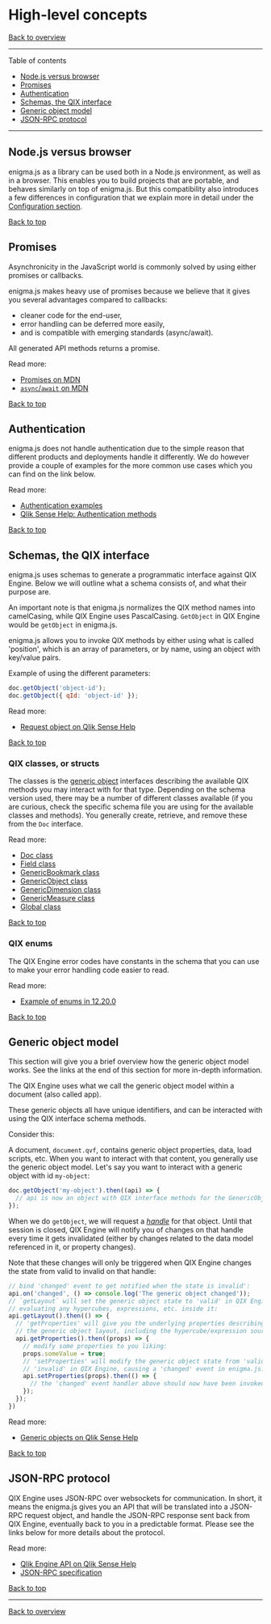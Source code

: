 # High-level concepts

[Back to overview](../README.md#readme)

---

Table of contents

- [Node.js versus browser](#nodejs-versus-browser)
- [Promises](#promises)
- [Authentication](#authentication)
- [Schemas, the QIX interface](#schemas-the-qix-interface)
- [Generic object model](#generic-object-model)
- [JSON-RPC protocol](#json-rpc-protocol)

---

## Node.js versus browser

enigma.js as a library can be used both in a Node.js environment, as well as in a browser. This enables you to build projects that are portable, and behaves similarly on top of enigma.js. But this compatibility also introduces a few differences in configuration that we explain more in detail under the [Configuration section](./api.md#configuration).

[Back to top](#high-level-concepts)

## Promises

Asynchronicity in the JavaScript world is commonly solved by using either promises or callbacks.

enigma.js makes heavy use of promises because we believe that it gives you several advantages compared to callbacks:

* cleaner code for the end-user,
* error handling can be deferred more easily,
* and is compatible with emerging standards (async/await).

All generated API methods returns a promise.

Read more:

* [Promises on MDN](https://developer.mozilla.org/en-US/docs/Web/JavaScript/Guide/Using_promises)
* [`async`/`await` on MDN](https://developer.mozilla.org/en-US/docs/Web/JavaScript/Reference/Statements/async_function)

[Back to top](#high-level-concepts)

## Authentication

enigma.js does not handle authentication due to the simple reason that different products and deployments
handle it differently. We do however provide a couple of examples for the more common use cases which you can
find on the link below.

Read more:

* [Authentication examples](../examples/authentication)
* [Qlik Sense Help: Authentication methods](http://help.qlik.com/en-US/sense/June2017/Subsystems/ManagementConsole/Content/authentication-methods.htm)
  
[Back to top](#high-level-concepts)

## Schemas, the QIX interface

enigma.js uses schemas to generate a programmatic interface against QIX Engine.
Below we will outline what a schema consists of, and what their purpose are.

An important note is that enigma.js normalizes the QIX method names into camelCasing,
while QIX Engine uses PascalCasing. `GetObject` in QIX Engine would be `getObject`
in enigma.js.

enigma.js allows you to invoke QIX methods by either using what is called 'position',
which is an array of parameters, or by name, using an object with key/value pairs.

Example of using the different parameters:

```js
doc.getObject('object-id');
doc.getObject({ qId: 'object-id' });
```

Read more:

* [Request object on Qlik Sense Help](http://help.qlik.com/en-US/sense-developer/3.2/Subsystems/EngineAPI/Content/introducing-engine-API.htm)

[Back to top](#high-level-concepts)

### QIX classes, or structs

The classes is the [generic object](#generic-object-model) interfaces
describing the available QIX methods you may interact with for that type. Depending
on the schema version used, there may be a number of different classes available
(if you are curious, check the specific schema file you are using for the available
classes and methods). You generally create, retrieve, and remove these from the `Doc`
interface.

Read more:

* [Doc class](http://help.qlik.com/en-US/sense-developer/June2017/Subsystems/EngineAPI/Content/Classes/AppClass/App-class.htm)
* [Field class](http://help.qlik.com/en-US/sense-developer/June2017/Subsystems/EngineAPI/Content/Classes/FieldClass/Field-class.htm)
* [GenericBookmark class](http://help.qlik.com/en-US/sense-developer/June2017/Subsystems/EngineAPI/Content/Classes/GenericBookmarkClass/GenericBookmark-class.htm)
* [GenericObject class](http://help.qlik.com/en-US/sense-developer/June2017/Subsystems/EngineAPI/Content/Classes/GenericObjectClass/GenericObject-class.htm)
* [GenericDimension class](http://help.qlik.com/en-US/sense-developer/June2017/Subsystems/EngineAPI/Content/Classes/GenericDimensionClass/GenericDimension-class.htm)
* [GenericMeasure class](http://help.qlik.com/en-US/sense-developer/June2017/Subsystems/EngineAPI/Content/Classes/GenericMeasureClass/GenericMeasure-class.htm)
* [Global class](http://help.qlik.com/en-US/sense-developer/June2017/Subsystems/EngineAPI/Content/Classes/GlobalClass/Global-class.htm)

[Back to top](#high-level-concepts)

### QIX enums

The QIX Engine error codes have constants in the schema that you can use to
make your error handling code easier to read.

Read more:

* [Example of enums in 12.20.0](https://github.com/qlik-oss/enigma.js/blob/f45eb27de2f5d9af1ea99d6e1487cd62dda8fd73/schemas/12.20.0.json#L1188)

[Back to top](#high-level-concepts)

## Generic object model

This section will give you a brief overview how the generic object model works. See
the links at the end of this section for more in-depth information.

The QIX Engine uses what we call the generic object model within a document (also called app).

These generic objects all have unique identifiers, and can be interacted with using the QIX
interface schema methods.

Consider this:

A document, `document.qvf`, contains generic object properties, data, load scripts, etc. When
you want to interact with that content, you generally use the generic object model. Let's say
you want to interact with a generic object with id `my-object`:

```js
doc.getObject('my-object').then((api) => {
  // api is now an object with QIX interface methods for the GenericObject struct
});
```

When we do `getObject`, we will request a [_handle_](https://en.wikipedia.org/wiki/Handle_(computing))
for that object. Until that session is closed, QIX Engine will notify you of changes on that handle
every time it gets invalidated (either by changes related to the data model referenced in it, or property changes).

Note that these changes will only be triggered when QIX Engine changes the state from valid to invalid
on that handle:

```js
// bind 'changed' event to get notified when the state is invalid':
api.on('changed', () => console.log('The generic object changed'));
// `getLayout` will set the generic object state to 'valid' in QIX Engine,
// evaluating any hypercubes, expressions, etc. inside it:
api.getLayout().then(() => {
  // 'getProperties' will give you the underlying properties describing
  // the generic object layout, including the hypercube/expression sources etc.:
  api.getProperties().then((props) => {
    // modify some properties to you liking:
    props.someValue = true;
    // 'setProperties' will modify the generic object state from 'valid' to
    // 'invalid' in QIX Engine, causing a 'changed' event in enigma.js:
    api.setProperties(props).then(() => {
      // the 'changed' event handler above should now have been invoked
    });
  });
})
```

Read more:

* [Generic objects on Qlik Sense Help](http://help.qlik.com/en-US/sense-developer/June2017/Subsystems/EngineAPI/Content/GenericObject/overview-generic-object.htm)

[Back to top](#high-level-concepts)

## JSON-RPC protocol

QIX Engine uses JSON-RPC over websockets for communication. In short, it means the enigma.js gives you an API that will be translated into a JSON-RPC request object, and handle the JSON-RPC response sent back from QIX Engine, eventually back to you in a predictable format. Please see the links below for more details about the protocol.

Read more:

* [Qlik Engine API on Qlik Sense Help](http://help.qlik.com/en-US/sense-developer/June2017/Subsystems/EngineAPI/Content/introducing-engine-API.htm)
* [JSON-RPC specification](http://www.jsonrpc.org/specification)

[Back to top](#high-level-concepts)

---

[Back to overview](../README.md#readme)
